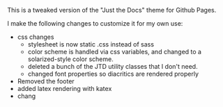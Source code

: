 This is a tweaked version of the "Just the Docs" theme for Github Pages.

I make the following changes to customize it for my own use:

- css changes
    - stylesheet is now static .css instead of sass
    - color scheme is handled via css variables, and changed to a solarized-style color scheme.
    - deleted a bunch of the JTD utility classes that I don't need.
    - changed font properties so diacritics are rendered properly
- Removed the footer
- added latex rendering with katex 
- chang
